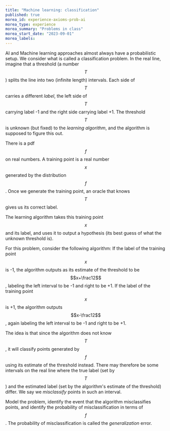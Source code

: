 ```yaml
---
title: "Machine learning: classification"
published: true
morea_id: experience-axioms-prob-ai
morea_type: experience
morea_summary: "Problems in class"
morea_start_date: "2023-09-01"
morea_labels:
---
```


AI and Machine learning approaches almost always have a probabilistic
setup. We consider what is called a classification problem. In the
real line, imagine that a threshold (a number $$T$$) splits the line
into two (infinite length) intervals. Each side of $$T$$ carries a
different _label_, the left side of $$T$$ carrying label -1 and the
right side carrying label +1. The threshold $$T$$ is unknown (but
fixed) to the _learning algorithm_, and the algorithm is supposed to
figure this out.
	
There is a pdf $$f$$ on real numbers. A training point is a real
number $$x$$ generated by the distribution $$f$$. Once we generate the
training point, an oracle that knows $$T$$ gives us its correct label.
	
The learning algorithm takes this training point $$x$$ and its label,
and uses it to output a hypothesis (its best guess of what the unknown
threshold is).
	
For this problem, consider the following algorithm: If the label of
the training point $$x$$ is -1, the algorithm outputs as its estimate
of the threshold to be $$x+\frac12$$, labeling the left interval to be
-1 and right to be +1.  If the label of the training point $$x$$ is
+1, the algorithm outputs $$x-\frac12$$, again labeling the left
interval to be -1 and right to be +1.
	
The idea is that since the algorithm does not know $$T$$, it will
classify points generated by $$f$$ using its estimate of the threshold
instead. There may therefore be some intervals on the real line where
the true label (set by $$T$$) and the estimated label (set by the
algorithm's estimate of the threshold) differ.  We say we
_misclassify_ points in such an interval.
	
Model the problem, identify the event that the algorithm misclassifies
points, and identify the probability of misclassification in terms of
$$f$$.  The probability of misclassification is called the
_generalization_ error.

